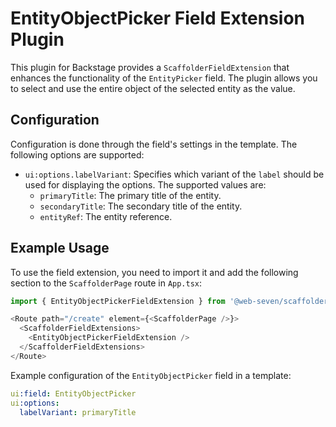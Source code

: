 # EntityObjectPicker Field Extension Plugin

This plugin for Backstage provides a `ScaffolderFieldExtension` that enhances the functionality of the `EntityPicker` field. The plugin allows you to select and use the entire object of the selected entity as the value.

## Configuration

Configuration is done through the field's settings in the template. The following options are supported:

- `ui:options.labelVariant`: Specifies which variant of the `label` should be used for displaying the options. The supported values are:
  - `primaryTitle`: The primary title of the entity.
  - `secondaryTitle`: The secondary title of the entity.
  - `entityRef`: The entity reference.

## Example Usage

To use the field extension, you need to import it and add the following section to the `ScaffolderPage` route in `App.tsx`:

```javascript
import { EntityObjectPickerFieldExtension } from '@web-seven/scaffolder-fields-extensions';

<Route path="/create" element={<ScaffolderPage />}>
  <ScaffolderFieldExtensions>
    <EntityObjectPickerFieldExtension />
  </ScaffolderFieldExtensions>
</Route>
```

Example configuration of the `EntityObjectPicker` field in a template:

```yaml
ui:field: EntityObjectPicker
ui:options:
  labelVariant: primaryTitle
```